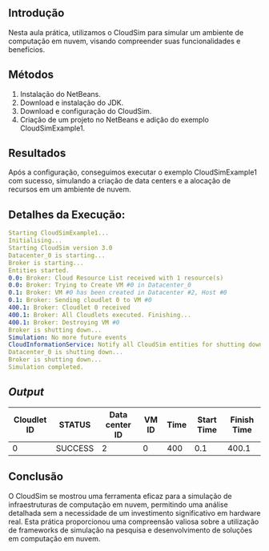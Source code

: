 ## Introdução
Nesta aula prática, utilizamos o CloudSim para simular um ambiente de computação em nuvem, visando compreender suas funcionalidades e benefícios.

## Métodos
1. Instalação do NetBeans.
2. Download e instalação do JDK.
3. Download e configuração do CloudSim.
4. Criação de um projeto no NetBeans e adição do exemplo CloudSimExample1.

## Resultados
Após a configuração, conseguimos executar o exemplo CloudSimExample1 com sucesso, simulando a criação de data centers e a alocação de recursos em um ambiente de nuvem.

## Detalhes da Execução:

```yaml
Starting CloudSimExample1...
Initialising...
Starting CloudSim version 3.0
Datacenter_0 is starting...
Broker is starting...
Entities started.
0.0: Broker: Cloud Resource List received with 1 resource(s)
0.0: Broker: Trying to Create VM #0 in Datacenter_0
0.1: Broker: VM #0 has been created in Datacenter #2, Host #0
0.1: Broker: Sending cloudlet 0 to VM #0
400.1: Broker: Cloudlet 0 received
400.1: Broker: All Cloudlets executed. Finishing...
400.1: Broker: Destroying VM #0
Broker is shutting down...
Simulation: No more future events
CloudInformationService: Notify all CloudSim entities for shutting down.
Datacenter_0 is shutting down...
Broker is shutting down...
Simulation completed.
```

## _Output_

| Cloudlet ID | STATUS  | Data center ID | VM ID | Time | Start Time | Finish Time |
|-------------|---------|----------------|-------|------|------------|-------------|
| 0           | SUCCESS | 2              | 0     | 400  | 0.1        | 400.1       |


## Conclusão

O CloudSim se mostrou uma ferramenta eficaz para a simulação de infraestruturas de computação em nuvem, permitindo uma análise detalhada sem a necessidade de um investimento significativo em hardware real. Esta prática proporcionou uma compreensão valiosa sobre a utilização de frameworks de simulação na pesquisa e desenvolvimento de soluções em computação em nuvem.
